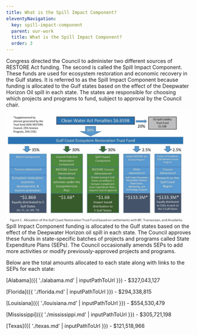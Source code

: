 ```yaml
---
title: What is the Spill Impact Component?
eleventyNavigation:
  key: spill-impact-component
  parent: our-work
  title: What is the Spill Impact Component?
  order: 3
---
```


Congress directed the Council to administer two different sources of RESTORE Act funding. The second is called the Spill Impact Component. These funds are used for ecosystem restoration and economic recovery in the Gulf states. It is referred to as the Spill Impact Component because funding is allocated to the Gulf states based on the effect of the Deepwater Horizon Oil spill in each state. The states are responsible for choosing which projects and programs to fund, subject to approval by the Council chair.
<br>
<img src="/img/Buckets Graphic.png" alt="Clean Water Act Penatlies Graph" loading="lazy">
</br>
Spill Impact Component funding is allocated to the Gulf states based on the effect of the Deepwater Horizon oil spill in each state. The Council approves these funds in state-specific batches of projects and programs called State Expenditure Plans (SEPs). The Council occasionally amends SEPs to add more activities or modify previously-approved projects and programs.

Below are the total amounts allocated to each state along with links to the SEPs for each state:

[Alabama]({{ './alabama.md' | inputPathToUrl }}) - $327,043,127

[Florida]({{ './florida.md' | inputPathToUrl }}) - $294,338,815

[Louisiana]({{ './louisiana.md' | inputPathToUrl }}) - $554,530,479

[Mississippi]({{ './mississippi.md' | inputPathToUrl }}) - $305,721,198

[Texas]({{ './texas.md' | inputPathToUrl }}) - $121,518,966
